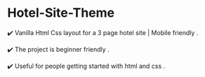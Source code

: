 # Hotel-Site-Theme

✔️ Vanilla Html Css layout for a 3 page hotel site | Mobile friendly .

✔️ The project is beginner friendly .

✔️ Useful for people getting started with html and css .
